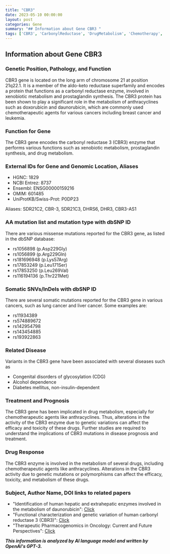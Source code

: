 ```yaml
---
title: "CBR3"
date: 2023-05-10 00:00:00
layout: post
categories: Gene
summary: "## Information about Gene CBR3 "
tags: ['CBR3', 'CarbonylReductase', 'DrugMetabolism', 'Chemotherapy', 'GeneticVariations', 'DiseaseAssociation', 'DrugResponse', 'Pharmacogenomics']
---
```


## Information about Gene CBR3 

### Genetic Position, Pathology, and Function

CBR3 gene is located on the long arm of chromosome 21 at position 21q22.1. It is a member of the aldo-keto reductase superfamily and encodes a protein that functions as a carbonyl reductase enzyme, involved in xenobiotic metabolism and prostaglandin synthesis. The CBR3 protein has been shown to play a significant role in the metabolism of anthracyclines such as doxorubicin and daunorubicin, which are commonly used chemotherapeutic agents for various cancers including breast cancer and leukemia.

### Function for Gene

The CBR3 gene encodes the carbonyl reductase 3 (CBR3) enzyme that performs various functions such as xenobiotic metabolism, prostaglandin synthesis, and drug metabolism. 

### External IDs for Gene and Genomic Location, Aliases

- HGNC: 1829
- NCBI Entrez: 8737
- Ensembl: ENSG00000159216
- OMIM: 601485
- UniProtKB/Swiss-Prot: P0DP23

Aliases: SDR21C2, CBR-3, SDR21C3, DHRS6, DHR3, CBR3-AS1 

### AA mutation list and mutation type with dbSNP ID

There are various missense mutations reported for the CBR3 gene, as listed in the dbSNP database:
- rs1056898 (p.Asp229Gly)
- rs1056899 (p.Arg229Gln)
- rs181696948 (p.Lys57Arg)
- rs17853249 (p.Leu171Ser)
- rs17853250 (p.Leu269Val)
- rs116194136 (p.Thr221Met)

### Somatic SNVs/InDels with dbSNP ID

There are several somatic mutations reported for the CBR3 gene in various cancers, such as lung cancer and liver cancer. Some examples are:
- rs11934389
- rs574889672
- rs142954798
- rs143454885
- rs193922863

### Related Disease

Variants in the CBR3 gene have been associated with several diseases such as
- Congenital disorders of glycosylation (CDG)
- Alcohol dependence
- Diabetes mellitus, non-insulin-dependent

### Treatment and Prognosis

The CBR3 gene has been implicated in drug metabolism, especially for chemotherapeutic agents like anthracyclines. Thus, alterations in the activity of the CBR3 enzyme due to genetic variations can affect the efficacy and toxicity of these drugs. Further studies are required to understand the implications of CBR3 mutations in disease prognosis and treatment.

### Drug Response

The CBR3 enzyme is involved in the metabolism of several drugs, including chemotherapeutic agents like anthracyclines. Alterations in the CBR3 activity due to genetic mutations or polymorphisms can affect the efficacy, toxicity, and metabolism of these drugs.

### Subject, Author Name, DOI links to related papers

- "Identification of human hepatic and extrahepatic enzymes involved in the metabolism of daunorubicin": [Click](https://doi.org/10.1158/0008-5472.CAN-04-3455)
- "Functional characterization and genetic variation of human carbonyl reductase 3 (CBR3)": [Click](https://doi.org/10.1016/j.abb.2010.10.009) 
- "Therapeutic Pharmacogenomics in Oncology: Current and Future Perspectives": [Click](https://doi.org/10.2174/15748898113099990050)

**_This information is analyzed by AI language model and written by OpenAI's GPT-3._**